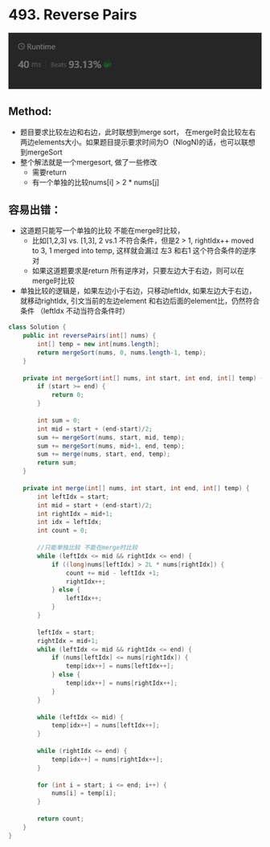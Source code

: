 # 493. Reverse Pairs

![alt text](image-3.png)

## Method:
- 题目要求比较左边和右边，此时联想到merge sort， 在merge时会比较左右两边elements大小。如果题目提示要求时间为O（NlogN)的话，也可以联想到mergeSort
- 整个解法就是一个mergesort, 做了一些修改
    - 需要return
    - 有一个单独的比较nums[i] > 2 * nums[j]

## 容易出错：
- 这道题只能写一个单独的比较 不能在merge时比较，
    - 比如[1,2,3] vs. [1,3], 2 vs.1 不符合条件，但是2 > 1, rightIdx++ moved to 3, 1 merged into temp, 这样就会漏过 左3 和右1 这个符合条件的逆序对
    - 如果这道题要求是return 所有逆序对，只要左边大于右边，则可以在merge时比较
- 单独比较的逻辑是，如果左边小于右边，只移动leftIdx, 如果左边大于右边，就移动rightIdx, 引文当前的左边element 和右边后面的element比，仍然符合条件 （leftIdx 不动当符合条件时）

```java
class Solution {
    public int reversePairs(int[] nums) {
        int[] temp = new int[nums.length];
        return mergeSort(nums, 0, nums.length-1, temp);
    }

    private int mergeSort(int[] nums, int start, int end, int[] temp) {
        if (start >= end) {
            return 0;
        }

        int sum = 0;
        int mid = start + (end-start)/2;
        sum += mergeSort(nums, start, mid, temp);
        sum += mergeSort(nums, mid+1, end, temp);
        sum += merge(nums, start, end, temp);
        return sum;
    }

    private int merge(int[] nums, int start, int end, int[] temp) {
        int leftIdx = start;
        int mid = start + (end-start)/2;
        int rightIdx = mid+1;
        int idx = leftIdx;
        int count = 0;

        //只能单独比较 不能在merge时比较
        while (leftIdx <= mid && rightIdx <= end) {
            if ((long)nums[leftIdx] > 2L * nums[rightIdx]) {
                count += mid - leftIdx +1;
                rightIdx++;
            } else {
                leftIdx++;
            }
        }
        
        leftIdx = start;
        rightIdx = mid+1;
        while (leftIdx <= mid && rightIdx <= end) {
            if (nums[leftIdx] <= nums[rightIdx]) {
                temp[idx++] = nums[leftIdx++];
            } else {
                temp[idx++] = nums[rightIdx++];
            }
        }

        while (leftIdx <= mid) {
            temp[idx++] = nums[leftIdx++];
        }

        while (rightIdx <= end) {
            temp[idx++] = nums[rightIdx++];
        }

        for (int i = start; i <= end; i++) {
            nums[i] = temp[i];
        }

        return count;
    } 
}

```
